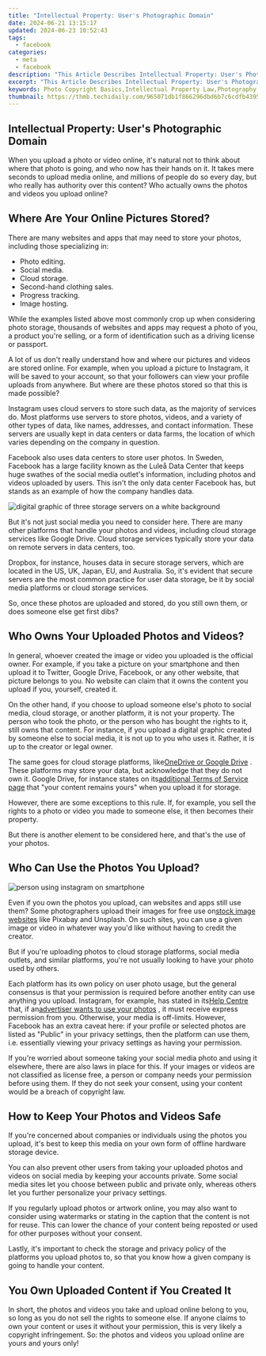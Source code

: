 ```yaml
---
title: "Intellectual Property: User's Photographic Domain"
date: 2024-06-21 13:15:17
updated: 2024-06-23 10:52:43
tags:
  - facebook
categories:
  - meta
  - facebook
description: "This Article Describes Intellectual Property: User's Photographic Domain"
excerpt: "This Article Describes Intellectual Property: User's Photographic Domain"
keywords: Photo Copyright Basics,Intellectual Property Law,Photography Rights Protection,Digital Image Ownership,IP For Creative Works,Copyright in Photography,Domain Name Registration
thumbnail: https://thmb.techidaily.com/965071db1f866296dbd6b7c6cdfb4395621995dd58483ee49e8397ad83cab217.jpg
---
```


## Intellectual Property: User's Photographic Domain

 When you upload a photo or video online, it's natural not to think about where that photo is going, and who now has their hands on it. It takes mere seconds to upload media online, and millions of people do so every day, but who really has authority over this content? Who actually owns the photos and videos you upload online?

## Where Are Your Online Pictures Stored?

 There are many websites and apps that may need to store your photos, including those specializing in:

* Photo editing.
* Social media.
* Cloud storage.
* Second-hand clothing sales.
* Progress tracking.
* Image hosting.

 While the examples listed above most commonly crop up when considering photo storage, thousands of websites and apps may request a photo of you, a product you're selling, or a form of identification such as a driving license or passport.

 A lot of us don't really understand how and where our pictures and videos are stored online. For example, when you upload a picture to Instagram, it will be saved to your account, so that your followers can view your profile uploads from anywhere. But where are these photos stored so that this is made possible?

 Instagram uses cloud servers to store such data, as the majority of services do. Most platforms use servers to store photos, videos, and a variety of other types of data, like names, addresses, and contact information. These servers are usually kept in data centers or data farms, the location of which varies depending on the company in question.

 Facebook also uses data centers to store user photos. In Sweden, Facebook has a large facility known as the Luleå Data Center that keeps huge swathes of the social media outlet's information, including photos and videos uploaded by users. This isn't the only data center Facebook has, but stands as an example of how the company handles data.

![digital graphic of three storage servers on a white background](https://static1.makeuseofimages.com/wordpress/wp-content/uploads/2023/05/data-hardware-1.jpg)

 But it's not just social media you need to consider here. There are many other platforms that handle your photos and videos, including cloud storage services like Google Drive. Cloud storage services typically store your data on remote servers in data centers, too.

 Dropbox, for instance, houses data in secure storage servers, which are located in the US, UK, Japan, EU, and Australia. So, it's evident that secure servers are the most common practice for user data storage, be it by social media platforms or cloud storage services.

 So, once these photos are uploaded and stored, do you still own them, or does someone else get first dibs?

## Who Owns Your Uploaded Photos and Videos?

 In general, whoever created the image or video you uploaded is the official owner. For example, if you take a picture on your smartphone and then upload it to Twitter, Google Drive, Facebook, or any other website, that picture belongs to you. No website can claim that it owns the content you upload if you, yourself, created it.

 On the other hand, if you choose to upload someone else's photo to social media, cloud storage, or another platform, it is not your property. The person who took the photo, or the person who has bought the rights to it, still owns that content. For instance, if you upload a digital graphic created by someone else to social media, it is not up to you who uses it. Rather, it is up to the creator or legal owner.

 The same goes for cloud storage platforms, like[OneDrive or Google Drive](https://www.makeuseof.com/google-drive-vs-onedrive-android-best-cloud-storage-app/) . These platforms may store your data, but acknowledge that they do not own it. Google Drive, for instance states on its[additional Terms of Service page](https://www.google.com/drive/terms-of-service/) that "your content remains yours" when you upload it for storage.

 However, there are some exceptions to this rule. If, for example, you sell the rights to a photo or video you made to someone else, it then becomes their property.

 But there is another element to be considered here, and that's the use of your photos.

## Who Can Use the Photos You Upload?

![person using instagram on smartphone](https://static1.makeuseofimages.com/wordpress/wp-content/uploads/2023/05/instagram-phone-1.jpg)

 Even if you own the photos you upload, can websites and apps still use them? Some photographers upload their images for free use on[stock image websites](https://www.makeuseof.com/tag/free-stock-image-sites/) like Pixabay and Unsplash. On such sites, you can use a given image or video in whatever way you'd like without having to credit the creator.

 But if you're uploading photos to cloud storage platforms, social media outlets, and similar platforms, you're not usually looking to have your photo used by others.

 Each platform has its own policy on user photo usage, but the general consensus is that your permission is required before another entity can use anything you upload. Instagram, for example, has stated in its[Help Centre](https://help.instagram.com/206875879493855) that, if an[advertiser wants to use your photos](https://www.makeuseof.com/i-saw-my-picture-in-an-ad-now-what/) , it must receive express permission from you. Otherwise, your media is off-limits. However, Facebook has an extra caveat here: if your profile or selected photos are listed as "Public" in your privacy settings, then the platform can use them, i.e. essentially viewing your privacy settings as having your permission.

 If you're worried about someone taking your social media photo and using it elsewhere, there are also laws in place for this. If your images or videos are not classified as license free, a person or company needs your permission before using them. If they do not seek your consent, using your content would be a breach of copyright law.

## How to Keep Your Photos and Videos Safe

 If you're concerned about companies or individuals using the photos you upload, it's best to keep this media on your own form of offline hardware storage device.

 You can also prevent other users from taking your uploaded photos and videos on social media by keeping your accounts private. Some social media sites let you choose between public and private only, whereas others let you further personalize your privacy settings.

 If you regularly upload photos or artwork online, you may also want to consider using watermarks or stating in the caption that the content is not for reuse. This can lower the chance of your content being reposted or used for other purposes without your consent.

 Lastly, it's important to check the storage and privacy policy of the platforms you upload photos to, so that you know how a given company is going to handle your content.

## You Own Uploaded Content if You Created It

 In short, the photos and videos you take and upload online belong to you, so long as you do not sell the rights to someone else. If anyone claims to own your content or uses it without your permission, this is very likely a copyright infringement. So: the photos and videos you upload online are yours and yours only!


<ins class="adsbygoogle"
     style="display:block"
     data-ad-format="autorelaxed"
     data-ad-client="ca-pub-7571918770474297"
     data-ad-slot="1223367746"></ins>



<ins class="adsbygoogle"
     style="display:block"
     data-ad-client="ca-pub-7571918770474297"
     data-ad-slot="8358498916"
     data-ad-format="auto"
     data-full-width-responsive="true"></ins>

